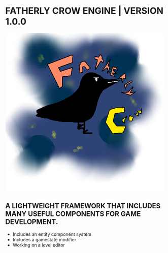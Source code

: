 <h1>FATHERLY CROW ENGINE | VERSION 1.0.0 </h1>
<img src='fatherly_crow.png'>

## A LIGHTWEIGHT FRAMEWORK THAT INCLUDES MANY USEFUL COMPONENTS FOR GAME DEVELOPMENT.

* Includes an entity component system
* Includes a gamestate modifier
* Working on a level editor
